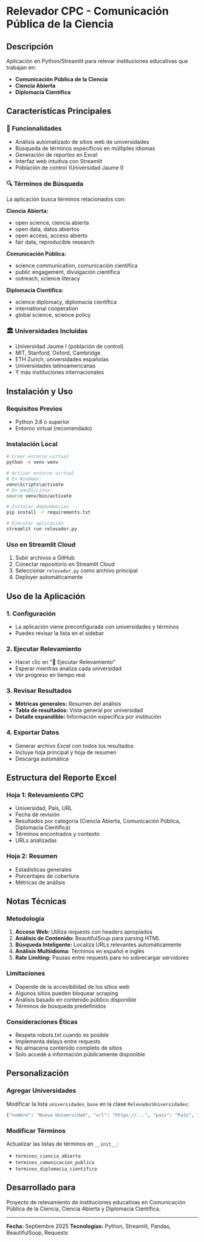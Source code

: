 # Relevador CPC - Comunicación Pública de la Ciencia

## Descripción
Aplicación en Python/Streamlit para relevar instituciones educativas que trabajan en:
- **Comunicación Pública de la Ciencia**
- **Ciencia Abierta**
- **Diplomacia Científica**

## Características Principales

### 🎯 Funcionalidades
- Análisis automatizado de sitios web de universidades
- Búsqueda de términos específicos en múltiples idiomas
- Generación de reportes en Excel
- Interfaz web intuitiva con Streamlit
- Población de control (Universidad Jaume I)

### 🔍 Términos de Búsqueda
La aplicación busca términos relacionados con:

**Ciencia Abierta:**
- open science, ciencia abierta
- open data, datos abiertos
- open access, acceso abierto
- fair data, reproducible research

**Comunicación Pública:**
- science communication, comunicación científica
- public engagement, divulgación científica
- outreach, science literacy

**Diplomacia Científica:**
- science diplomacy, diplomacia científica
- international cooperation
- global science, science policy

### 🏛️ Universidades Incluidas
- Universidad Jaume I (población de control)
- MIT, Stanford, Oxford, Cambridge
- ETH Zurich, universidades españolas
- Universidades latinoamericanas
- Y más instituciones internacionales

## Instalación y Uso

### Requisitos Previos
- Python 3.8 o superior
- Entorno virtual (recomendado)

### Instalación Local
```bash
# Crear entorno virtual
python -m venv venv

# Activar entorno virtual
# En Windows:
venv\Scripts\activate
# En macOS/Linux:
source venv/bin/activate

# Instalar dependencias
pip install -r requirements.txt

# Ejecutar aplicación
streamlit run relevador.py
```

### Uso en Streamlit Cloud
1. Subir archivos a GitHub
2. Conectar repositorio en Streamlit Cloud
3. Seleccionar `relevador.py` como archivo principal
4. Deployer automáticamente

## Uso de la Aplicación

### 1. Configuración
- La aplicación viene preconfigurada con universidades y términos
- Puedes revisar la lista en el sidebar

### 2. Ejecutar Relevamiento
- Hacer clic en "🚀 Ejecutar Relevamiento"
- Esperar mientras analiza cada universidad
- Ver progreso en tiempo real

### 3. Revisar Resultados
- **Métricas generales:** Resumen del análisis
- **Tabla de resultados:** Vista general por universidad
- **Detalle expandible:** Información específica por institución

### 4. Exportar Datos
- Generar archivo Excel con todos los resultados
- Incluye hoja principal y hoja de resumen
- Descarga automática

## Estructura del Reporte Excel

### Hoja 1: Relevamiento CPC
- Universidad, País, URL
- Fecha de revisión
- Resultados por categoría (Ciencia Abierta, Comunicación Pública, Diplomacia Científica)
- Términos encontrados y contexto
- URLs analizadas

### Hoja 2: Resumen
- Estadísticas generales
- Porcentajes de cobertura
- Métricas de análisis

## Notas Técnicas

### Metodología
1. **Acceso Web:** Utiliza requests con headers apropiados
2. **Análisis de Contenido:** BeautifulSoup para parsing HTML
3. **Búsqueda Inteligente:** Localiza URLs relevantes automáticamente
4. **Análisis Multiidioma:** Términos en español e inglés
5. **Rate Limiting:** Pausas entre requests para no sobrecargar servidores

### Limitaciones
- Depende de la accesibilidad de los sitios web
- Algunos sitios pueden bloquear scraping
- Análisis basado en contenido público disponible
- Términos de búsqueda predefinidos

### Consideraciones Éticas
- Respeta robots.txt cuando es posible
- Implementa delays entre requests
- No almacena contenido completo de sitios
- Solo accede a información públicamente disponible

## Personalización

### Agregar Universidades
Modificar la lista `universidades_base` en la clase `RelevadorUniversidades`:

```python
{"nombre": "Nueva Universidad", "url": "https://...", "pais": "País", "tipo": "Búsqueda"}
```

### Modificar Términos
Actualizar las listas de términos en `__init__`:
- `terminos_ciencia_abierta`
- `terminos_comunicacion_publica`
- `terminos_diplomacia_cientifica`

## Desarrollado para
Proyecto de relevamiento de instituciones educativas en Comunicación Pública de la Ciencia, Ciencia Abierta y Diplomacia Científica.

---
**Fecha:** Septiembre 2025
**Tecnologías:** Python, Streamlit, Pandas, BeautifulSoup, Requests
